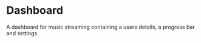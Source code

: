 # Dashboard
A dashboard for music streaming containing a users details, a progress bar and settings
